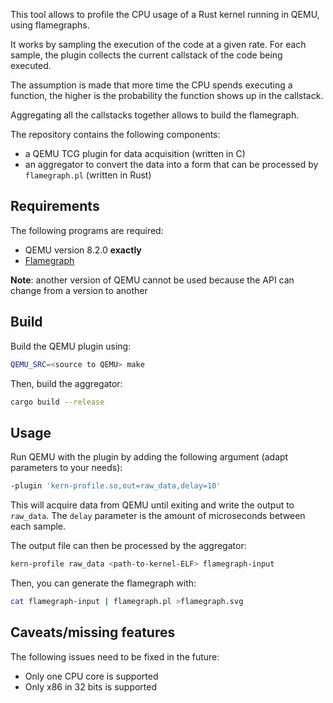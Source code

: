 This tool allows to profile the CPU usage of a Rust kernel running in QEMU, using flamegraphs.

It works by sampling the execution of the code at a given rate.
For each sample, the plugin collects the current callstack of the code being executed.

The assumption is made that more time the CPU spends executing a function, the higher is the probability the function shows up in the callstack.

Aggregating all the callstacks together allows to build the flamegraph.

The repository contains the following components:
- a QEMU TCG plugin for data acquisition (written in C)
- an aggregator to convert the data into a form that can be processed by `flamegraph.pl` (written in Rust)



## Requirements

The following programs are required:
- QEMU version 8.2.0 **exactly**
- [Flamegraph](https://github.com/brendangregg/FlameGraph)

**Note**: another version of QEMU cannot be used because the API can change from a version to another



## Build

Build the QEMU plugin using:

```sh
QEMU_SRC=<source to QEMU> make
```

Then, build the aggregator:

```sh
cargo build --release
```



## Usage

Run QEMU with the plugin by adding the following argument (adapt parameters to your needs):

```sh
-plugin 'kern-profile.so,out=raw_data,delay=10'
```

This will acquire data from QEMU until exiting and write the output to `raw_data`. The `delay` parameter is the amount of microseconds between each sample.

The output file can then be processed by the aggregator:

```sh
kern-profile raw_data <path-to-kernel-ELF> flamegraph-input
```

Then, you can generate the flamegraph with:

```sh
cat flamegraph-input | flamegraph.pl >flamegraph.svg
```



## Caveats/missing features

The following issues need to be fixed in the future:
- Only one CPU core is supported
- Only x86 in 32 bits is supported
